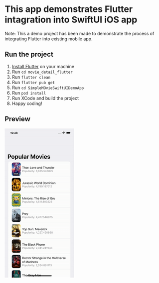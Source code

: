 # This app demonstrates Flutter intagration into SwiftUI iOS app

Note: This a demo project has been made to demonstrate the process of integrating Flutter into existing mobile app. 

## Run the project 

1. [Install Flutter](https://docs.flutter.dev/get-started/install) on your machine
2. Run `cd movie_detail_flutter`
3. Run `flutter clean`
4. Run `flutter pub get`
5. Run `cd SimpleMOvieSwiftUIDemoApp`
6. Run `pod install`
7. Run XCode and build the project
8. Happy coding!

## Preview

![](demo.gif)